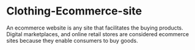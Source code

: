 # Clothing-Ecommerce-site
An ecommerce website is any site that facilitates the buying products. Digital marketplaces, and online retail stores are considered ecommerce sites because they enable consumers to buy goods.
